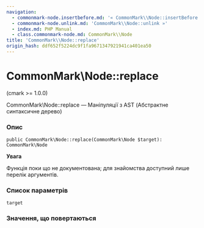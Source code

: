 ```yaml
---
navigation:
  - commonmark-node.insertbefore.md: '« CommonMark\\Node::insertBefore'
  - commonmark-node.unlink.md: 'CommonMark\\Node::unlink »'
  - index.md: PHP Manual
  - class.commonmark-node.md: CommonMark\\Node
title: 'CommonMark\\Node::replace'
origin_hash: ddf652f5224dc9f1fa9671347921941ca401ea50
---
```

# CommonMark\\Node::replace

(cmark >= 1.0.0)

CommonMark\\Node::replace — Маніпуляції з AST (Абстрактне синтаксичне дерево)

### Опис

```methodsynopsis
public CommonMark\Node::replace(CommonMark\Node $target): CommonMark\Node
```

**Увага**

Функція поки що не документована; для знайомства доступний лише перелік аргументів.

### Список параметрів

`target`

### Значення, що повертаються
